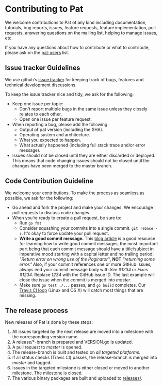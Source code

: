 # Contributing to Pat

We welcome contributions to Pat of any kind including documentation, tutorials, bug reports, issues, feature requests, feature implementation, pull requests, answering questions on the mailing list, helping to manage issues, etc.

If you have any questions about how to contribute or what to contribute, please ask on the [pat-users](https://groups.google.com/group/pat-users) list.

## Issue tracker Guidelines

We use github's [issue tracker](https://github.com/la5nta/pat/issues) for keeping track of bugs, features and technical development discussions.

To keep the issue tracker nice and tidy, we ask for the following:

  - Keep one issue per topic:
    - Don't report multiple bugs in the same issue unless they closely relates to each other.
    - Open one issue per feature request.
  - When reporting a bug, please add the following:
    - Output of pat version (including the SHA).
    - Operating system and architecture.
    - What you expected to happen.
    - What actually happened (including full stack trace and/or error message).
  - Issues should not be closed until they are either discarded or deployed. This means that code changing issues should not be closed until the changes have been merged to the master branch.

## Code Contribution Guideline

We welcome your contributions. 
To make the process as seamless as possible, we ask for the following:

  - Go ahead and fork the project and make your changes. We encourage pull requests to discuss code changes.
  - When you’re ready to create a pull request, be sure to:
      - Run `go fmt`
      - Consider squashing your commits into a single commit. `git rebase -i`. It's okay to force update your pull request.
      - **Write a good commit message.** This [blog article](http://chris.beams.io/posts/git-commit/) is a good resource for learning how to write good commit messages, the most important part being that each commit message should have a title/subject in imperative mood starting with a capital letter and no trailing period: *"Return error on wrong use of the Paginator"*, **NOT** *"returning some error."* Also, if your commit references one or more GitHub issues, always end your commit message body with *See #1234* or *Fixes #1234*. Replace *1234* with the GitHub issue ID. The last example will close the issue when the commit is merged into *master*.
      - Make sure `go test ./...` passes, and `go build` completes. Our [Travis CI loop](https://travis-ci.org/la5nta/pat) (Linux and OS&nbsp;X) will catch most things that are missing.

## The release process

New releases of Pat is done by these steps:

1. All issues targeted by the next release are moved into a milestone with the corresponding version name.
2. A release/*-branch is prepared and VERSION.go is updated.
3. A pull request to *master* is opened.
4. The release-branch is built and tested on *all targeted platforms*.
5. If all status checks (Travis CI) passes, the release-branch is merged into *master* and tagged.
6. Issues in the targeted milestone is either closed or moved to another milestone. The milestone is closed.
7. The various binary packages are built and uploaded to [releases/](https://github.com/la5nta/Pat/releases).
